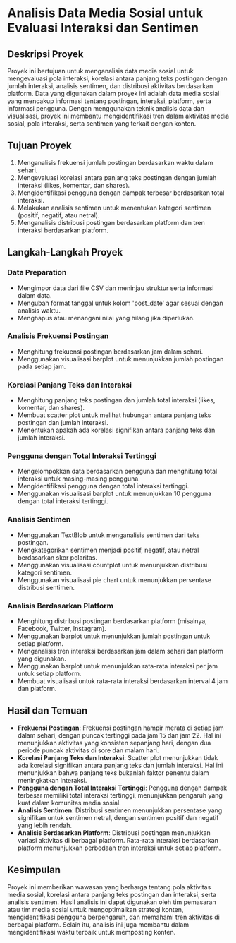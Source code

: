 # Analisis Data Media Sosial untuk Evaluasi Interaksi dan Sentimen
## Deskripsi Proyek
Proyek ini bertujuan untuk menganalisis data media sosial untuk mengevaluasi pola interaksi, korelasi antara panjang teks postingan dengan jumlah interaksi, analisis sentimen, dan distribusi aktivitas berdasarkan platform. Data yang digunakan dalam proyek ini adalah data media sosial yang mencakup informasi tentang postingan, interaksi, platform, serta informasi pengguna. Dengan menggunakan teknik analisis data dan visualisasi, proyek ini membantu mengidentifikasi tren dalam aktivitas media sosial, pola interaksi, serta sentimen yang terkait dengan konten.
## Tujuan Proyek
1. Menganalisis frekuensi jumlah postingan berdasarkan waktu dalam sehari.
2. Mengevaluasi korelasi antara panjang teks postingan dengan jumlah interaksi (likes, komentar, dan shares).
3. Mengidentifikasi pengguna dengan dampak terbesar berdasarkan total interaksi.
4. Melakukan analisis sentimen untuk menentukan kategori sentimen (positif, negatif, atau netral).
5. Menganalisis distribusi postingan berdasarkan platform dan tren interaksi berdasarkan platform.
## Langkah-Langkah Proyek
### Data Preparation
- Mengimpor data dari file CSV dan meninjau struktur serta informasi dalam data.
- Mengubah format tanggal untuk kolom 'post_date' agar sesuai dengan analisis waktu.
- Menghapus atau menangani nilai yang hilang jika diperlukan.
### Analisis Frekuensi Postingan
- Menghitung frekuensi postingan berdasarkan jam dalam sehari.
- Menggunakan visualisasi barplot untuk menunjukkan jumlah postingan pada setiap jam.
### Korelasi Panjang Teks dan Interaksi
- Menghitung panjang teks postingan dan jumlah total interaksi (likes, komentar, dan shares).
- Membuat scatter plot untuk melihat hubungan antara panjang teks postingan dan jumlah interaksi.
- Menentukan apakah ada korelasi signifikan antara panjang teks dan jumlah interaksi.
### Pengguna dengan Total Interaksi Tertinggi
- Mengelompokkan data berdasarkan pengguna dan menghitung total interaksi untuk masing-masing pengguna.
- Mengidentifikasi pengguna dengan total interaksi tertinggi.
- Menggunakan visualisasi barplot untuk menunjukkan 10 pengguna dengan total interaksi tertinggi.
### Analisis Sentimen
- Menggunakan TextBlob untuk menganalisis sentimen dari teks postingan.
- Mengkategorikan sentimen menjadi positif, negatif, atau netral berdasarkan skor polaritas.
- Menggunakan visualisasi countplot untuk menunjukkan distribusi kategori sentimen.
- Menggunakan visualisasi pie chart untuk menunjukkan persentase distribusi sentimen.
### Analisis Berdasarkan Platform
- Menghitung distribusi postingan berdasarkan platform (misalnya, Facebook, Twitter, Instagram).
- Menggunakan barplot untuk menunjukkan jumlah postingan untuk setiap platform.
- Menganalisis tren interaksi berdasarkan jam dalam sehari dan platform yang digunakan.
- Menggunakan barplot untuk menunjukkan rata-rata interaksi per jam untuk setiap platform.
- Membuat visualisasi untuk rata-rata interaksi berdasarkan interval 4 jam dan platform.
## Hasil dan Temuan
- **Frekuensi Postingan**: Frekuensi postingan hampir merata di setiap jam dalam sehari, dengan puncak tertinggi pada jam 15 dan jam 22. Hal ini menunjukkan aktivitas yang konsisten sepanjang hari, dengan dua periode puncak aktivitas di sore dan malam hari.
- **Korelasi Panjang Teks dan Interaksi**: Scatter plot menunjukkan tidak ada korelasi signifikan antara panjang teks dan jumlah interaksi. Hal ini menunjukkan bahwa panjang teks bukanlah faktor penentu dalam meningkatkan interaksi.
- **Pengguna dengan Total Interaksi Tertinggi**: Pengguna dengan dampak terbesar memiliki total interaksi tertinggi, menunjukkan pengaruh yang kuat dalam komunitas media sosial.
- **Analisis Sentimen**: Distribusi sentimen menunjukkan persentase yang signifikan untuk sentimen netral, dengan sentimen positif dan negatif yang lebih rendah.
- **Analisis Berdasarkan Platform**: Distribusi postingan menunjukkan variasi aktivitas di berbagai platform. Rata-rata interaksi berdasarkan platform menunjukkan perbedaan tren interaksi untuk setiap platform.

## Kesimpulan
Proyek ini memberikan wawasan yang berharga tentang pola aktivitas media sosial, korelasi antara panjang teks postingan dan interaksi, serta analisis sentimen. Hasil analisis ini dapat digunakan oleh tim pemasaran atau tim media sosial untuk mengoptimalkan strategi konten, mengidentifikasi pengguna berpengaruh, dan memahami tren aktivitas di berbagai platform. Selain itu, analisis ini juga membantu dalam mengidentifikasi waktu terbaik untuk memposting konten.
